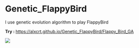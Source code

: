 # Genetic_FlappyBird
I use genetic evolution algorithm to play FlappyBird

<strong> Try : </strong>
<a> https://alxcrt.github.io/Genetic_FlappyBird/Flappy_Bird_GA </a>

![](assets/flappybird2.gif)

